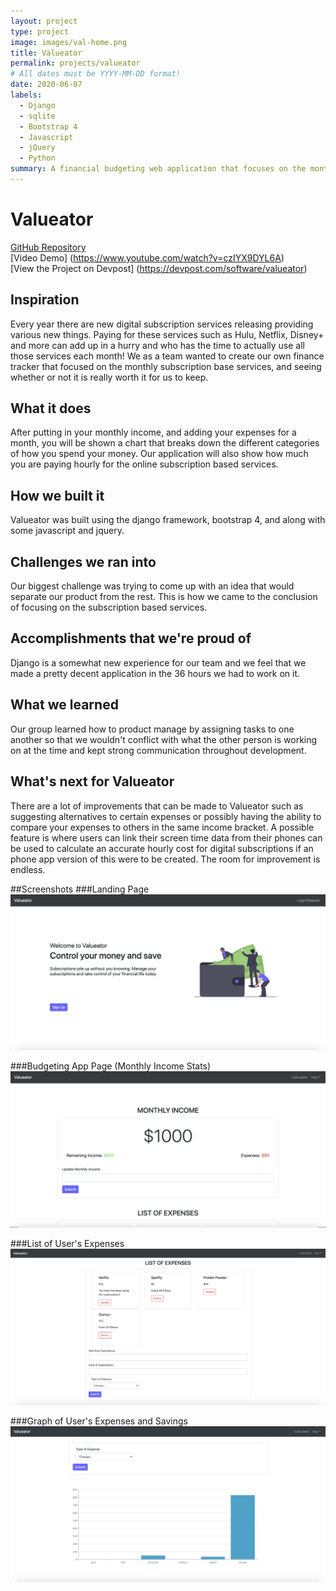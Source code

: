 ```yaml
---
layout: project
type: project
image: images/val-home.png
title: Valueator
permalink: projects/valueator
# All dates must be YYYY-MM-DD format!
date: 2020-06-07
labels:
  - Django
  - sqlite
  - Bootstrap 4
  - Javascript
  - jQuery
  - Python
summary: A financial budgeting web application that focuses on the monthly subscription base services, and seeing whether or not it is really worth keeping. This app was submitted for the Hack the Northeast Hackathon hosted on June 5- June 7, 2020.
---
```


# Valueator

[GitHub Repository](https://github.com/trey-sumida/Valueator) <br/>
[Video Demo] (https://www.youtube.com/watch?v=czIYX9DYL6A)<br/>
[View the Project on Devpost] (https://devpost.com/software/valueator)<br/>

## Inspiration
Every year there are new digital subscription services releasing providing various new things. Paying for these services such as Hulu, Netflix, Disney+ and more can add up in a hurry and who has the time to actually use all those services each month! We as a team wanted to create our own finance tracker that focused on the monthly subscription base services, and seeing whether or not it is really worth it for us to keep. 
## What it does
After putting in your monthly income, and adding your expenses for a month, you will be shown a chart that breaks down the different categories of how you spend your money. Our application will also show how much you are paying hourly for the online subscription based services.
## How we built it
Valueator was built using the django framework, bootstrap 4, and along with some javascript and jquery. 
## Challenges we ran into
Our biggest challenge was trying to come up with an idea that would separate our product from the rest. This is how we came to the conclusion of focusing on the subscription based services.
## Accomplishments that we're proud of
Django is a somewhat new experience for our team and we feel that we made a pretty decent application in the 36 hours we had to work on it.
## What we learned
Our group learned how to product manage by assigning tasks to one another so that we wouldn't conflict with what the other person is working on at the time and kept strong communication throughout development.
## What's next for Valueator
There are a lot of improvements that can be made to Valueator such as suggesting alternatives to certain expenses or possibly having the ability to compare your expenses to others in the same income bracket. A possible feature is where users can link their screen time data from their phones can be used to calculate an accurate hourly cost for digital subscriptions if an phone app version of this were to be created. The room for improvement is endless.

##Screenshots
###Landing Page
<img class="ui image" src="../images/val-home.png">

###Budgeting App Page (Monthly Income Stats)
<img class="ui image" src="../images/val-income.png">

###List of User's Expenses
<img class="ui image" src="../images/val-list.png">

###Graph of User's Expenses and Savings
<img class="ui image" src="../images/val-graph.png">

